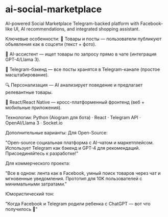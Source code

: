 # ai-social-marketplace
AI-powered Social Marketplace Telegram-backed platform with Facebook-like UI, AI recommendations, and integrated shopping assistant.

Ключевые особенности:
🛒 Товары и посты — пользователи публикуют объявления как в соцсети (текст + фото).

🤖 AI-ассистент — ищет товары по запросу прямо в чате (интеграция GPT-4/Llama 3).

📱 Telegram-бэкенд — все посты хранятся в Telegram-канале (простое масштабирование).

🔍 Персонализация — AI анализирует поведение и предлагает релевантные товары.

🚀 React/React Native — кросс-платформенный фронтенд (веб + мобильные приложения).

Технологии:
Python (Aiogram для бота) · React · Telegram API · OpenAI/Llama 3 · Socket.io

Дополнительные варианты:
Для Open-Source:

"Open-source социальная платформа с AI-чатом и маркетплейсом. Использует Telegram как бэкенд и GPT-4 для рекомендаций. Присоединяйтесь к разработке!"

Для коммерческого проекта:

"Все в одном: лента как в Facebook, умный поиск товаров через чат и мгновенные уведомления. Прототип для 10K пользователей с минимальными затратами."

Юмористический тон:

"Когда Facebook и Telegram родили ребенка с ChatGPT — вот что получилось 🚀"
